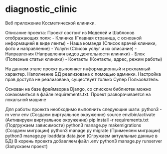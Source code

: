 # diagnostic_clinic
Веб приложение Косметической клиники.

Описание проекта:
Проект состоит из Моделей и Шаблонов отображающих поля:
    - Клиника (Главная страница, с основной информацией в виде ленты)
    - Наша команда (Список врачей клиники, фото и направление)
    - Услуги (Список услуг и их описание)
    - Направления (Направления видов деятельности клиники)
    - Блок (Полезные статьи клиники)
    - Контакты (Контакты, адрес, режим работы)

На данном этапе проект выполняет информационный и рекламный характер.
Наполнение БД реализована с помощью админки.
Настройка прав доступа не реализована, существует только Супер Пользователь.

Основан на базе фреймворка Django, со списком библиотек можно ознакомиться в файле requirements.txt.
Проект разворачивается на локальной машине

Для работы проекта необходимо выполнить следующие шаги:
    python3 -m venv env (Создаем виртуальное окружение)
    source env/bin/activate (Активируем виртуальное окружение)
    pip install -r requirements.txt (Подгружаем зависимости)
    python3 manage.py makemigrations (Создаем миграции)
    python3 manage.py migrate (Применяем миграции)
    python3 manage.py loaddata data.json (Сгружаем актуальные данные в БД)
    В корень проекта добавляем файл .env
    python3 manage.py runserver (Запускаем проект)
